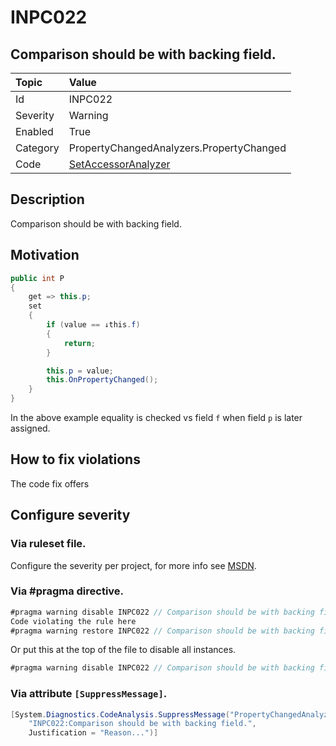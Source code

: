 ﻿# INPC022
## Comparison should be with backing field.

| Topic    | Value
| :--      | :--
| Id       | INPC022
| Severity | Warning
| Enabled  | True
| Category | PropertyChangedAnalyzers.PropertyChanged
| Code     | [SetAccessorAnalyzer](https://github.com/DotNetAnalyzers/PropertyChangedAnalyzers/blob/master/PropertyChangedAnalyzers/Analyzers/SetAccessorAnalyzer.cs)


## Description

Comparison should be with backing field.

## Motivation

```cs
public int P
{
    get => this.p;
    set
    {
        if (value == ↓this.f)
        {
            return;
        }

        this.p = value;
        this.OnPropertyChanged();
    }
}
```

In the above example equality is checked vs field `f` when field `p` is later assigned.

## How to fix violations

The code fix offers 

<!-- start generated config severity -->
## Configure severity

### Via ruleset file.

Configure the severity per project, for more info see [MSDN](https://msdn.microsoft.com/en-us/library/dd264949.aspx).

### Via #pragma directive.
```C#
#pragma warning disable INPC022 // Comparison should be with backing field.
Code violating the rule here
#pragma warning restore INPC022 // Comparison should be with backing field.
```

Or put this at the top of the file to disable all instances.
```C#
#pragma warning disable INPC022 // Comparison should be with backing field.
```

### Via attribute `[SuppressMessage]`.

```C#
[System.Diagnostics.CodeAnalysis.SuppressMessage("PropertyChangedAnalyzers.PropertyChanged", 
    "INPC022:Comparison should be with backing field.", 
    Justification = "Reason...")]
```
<!-- end generated config severity -->